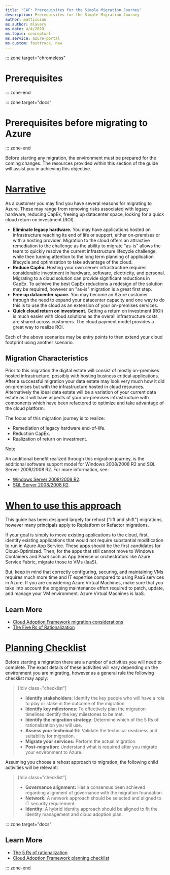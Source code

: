 ```yaml
---
title: "CAF: Prerequisites for the Simple Migration Journey"
description: Prerequisites for the Simple Migration Journey
author: matticusau
ms.author: mlavery
ms.date: 4/4/2019
ms.topic: conceptual
ms.service: azure-portal
ms.custom: fasttrack, new
---
```


::: zone target="chromeless"

# Prerequisites

::: zone-end

::: zone target="docs"

# Prerequisites before migrating to Azure

::: zone-end

Before starting any migration, the environment must be prepared for the coming changes. The resources provided within this section of the guide will assist you in achieving this objective.

# [Narrative](#tab/Narrative)

As a customer you may find you have several reasons for migrating to Azure. These may range from removing risks associated with legacy hardware, reducing CapEx, freeing up datacenter space, looking for a quick cloud return on investment (ROI).

- **Eliminate legacy hardware.** You may have applications hosted on infrastructure reaching its end of life or support, either on-premises or with a hosting provider. Migration to the cloud offers an attractive remediation to the challenge as the ability to migrate "as-is" allows the team to quickly resolve the current infrastructure lifecycle challenge, while then turning attention to the long term planning of application lifecycle and optimization to take advantage of the cloud.
- **Reduce CapEx.** Hosting your own server infrastructure requires considerable investment in hardware, software, electricity, and personal. Migrating to a cloud solution can provide significant reductions in CapEx. To achieve the best CapEx reductions a redesign of the solution may be required, however an "as-is" migration is a great first step.
- **Free up datacenter space.** You may become an Azure customer through the need to expand your datacenter capacity and one way to do this is to use the cloud as an extension of your on-premises services.
- **Quick cloud return on investment.** Getting a return on investment (ROI) is much easier with cloud solutions as the overall infrastructure costs are shared across customers. The cloud payment model provides a great way to realize ROI.

Each of the above scenarios may be entry points to then extend your cloud footprint using another scenario.

## Migration Characteristics

Prior to this migration the digital estate will consist of mostly on-premises hosted infrastructure, possibly with hosting business critical applications. After a successful migration your data estate may look very much how it did on-premises but with the infrastructure hosted in cloud resources. Alternatively the ideal data estate will be a variation of your current data estate as it will have aspects of your on-premises infrastructure with components which have been refactored to optimize and take advantage of the cloud platform.

The focus of this migration journey is to realize:

- Remediation of legacy hardware end-of-life.
- Reduction CapEx.
- Realization of return on investment.

> [!NOTE]
> An additional benefit realized through this migration journey, is the additional software support model for Windows 2008/2008 R2 and SQL Server 2008/2008 R2. For more information, see:
>
> - [Windows Server 2008/2008 R2](/cloud-platform/windows-server-2008).
> - [SQL Server 2008/2008 R2](/sql-server/sql-server-2008).

# [When to use this approach](#tab/Approach)

This guide has been designed largely for rehost ("lift and shift") migrations, however many principals apply to Replatform or Refactor migrations.

If your goal is simply to move existing applications to the cloud, first, identify existing applications that would not require substantial modification to run in Azure App Service. These apps should be the first candidates for Cloud-Optimized. Then, for the apps that still cannot move to Windows Containers and PaaS such as App Service or orchestrators like Azure Service Fabric, migrate those to VMs (IaaS).

But, keep in mind that correctly configuring, securing, and maintaining VMs requires much more time and IT expertise compared to using PaaS services in Azure. If you are considering Azure Virtual Machines, make sure that you take into account the ongoing maintenance effort required to patch, update, and manage your VM environment. Azure Virtual Machines is IaaS.

## Learn More

- [Cloud Adoption Framework migration considerations](../migration-considerations/prerequisites/index.md)
- [The Five Rs of Rationalization](../../digital-estate/5-rs-of-rationalization.md)

# [Planning Checklist](#tab/Checklist)

Before starting a migration there are a number of activities you will need to complete. The exact details of these activities will vary depending on the environment you are migrating, however as a general rule the following checklist may apply:

> [!div class="checklist"]
>
> - **Identify stakeholders**: Identify the key people who will have a role to play or stake in the outcome of the migration
> - **Identify key milestones**: To effectively plan the migration timelines identify the key milestones to be met.
> - **Identify the migration strategy**: Determine which of the 5 Rs of rationalization you will use.
> - **Assess your technical fit:** Validate the technical readiness and suitability for migration.
> - **Migrate your services:** Perform the actual migration.
> - **Post-migration:** Understand what is required after you migrate your environment to Azure.

Assuming you choose a rehost approach to migration, the following child activities will be relevant:

> [!div class="checklist"]
>
> - **Governance alignment:** Has a consensus been achieved regarding alignment of governance with the migration foundation.
> - **Network:** A network approach should be selected and aligned to IT security requirement.
> - **Identity:** A hybrid identity approach should be aligned to fit the identity management and cloud adoption plan.

::: zone target="docs"

## Learn More

- [The 5 Rs of rationalization](../../digital-estate/5-rs-of-rationalization.md)
- [Cloud Adoption Framework planning checklist](../migration-considerations/prerequisites/planning-checklist.md)

::: zone-end
